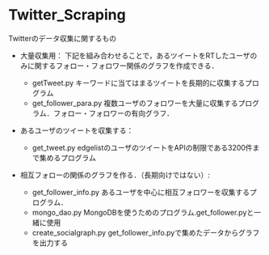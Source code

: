 # Twitter_Scraping
Twitterのデータ収集に関するもの

- 大量収集用：
下記を組み合わせることで，あるツイートをRTしたユーザのみに関するフォロー・フォロワー関係のグラフを作成できる．
  - getTweet.py
  キーワードに当てはまるツイートを長期的に収集するプログラム
  - get_follower_para.py
  複数ユーザのフォロワーを大量に収集するプログラム．フォロー・フォロワーの有向グラフ．


- あるユーザのツイートを収集する：
  - get_tweet.py
  edgelistのユーザのツイートをAPIの制限である3200件まで集めるプログラム
  
  
- 相互フォローの関係のグラフを作る．（長期向けではない）:
  - get_follower_info.py
  あるユーザを中心に相互フォロワーを収集するプログラム．
  - mongo_dao.py
  MongoDBを使うためのプログラム.get_follower.pyと一緒に使用
  - create_socialgraph.py
  get_follower_info.pyで集めたデータからグラフを出力する
